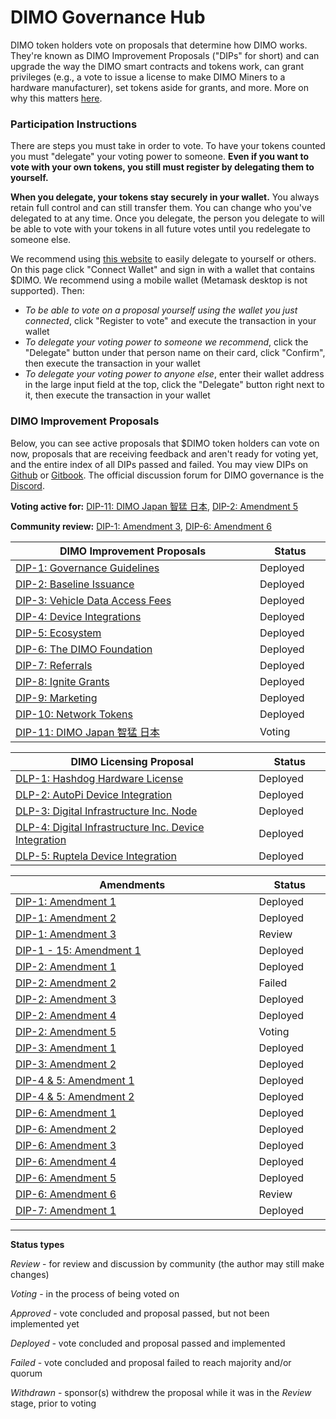 # DIMO Governance Hub

DIMO token holders vote on proposals that determine how DIMO works. They're known as DIMO Improvement Proposals ("DIPs" for short) and can upgrade the way the DIMO smart contracts and tokens work, can grant privileges (e.g., a vote to issue a license to make DIMO Miners to a hardware manufacturer), set tokens aside for grants, and more. More on why this matters [here](https://docs.dimo.zone/overview/dimotoken/user-ownership).

### **Participation Instructions**

There are steps you must take in order to vote. To have your tokens counted you must "delegate" your voting power to someone. **Even if you want to vote with your own tokens, you still must register by delegating them to yourself.**

**When you delegate, your tokens stay securely in your wallet.** You always retain full control and can still transfer them. You can change who you've delegated to at any time. Once you delegate, the person you delegate to will be able to vote with your tokens in all future votes until you redelegate to someone else.

We recommend using [this website](https://delegate.dimo.zone/) to easily delegate to yourself or others. On this page click "Connect Wallet" and sign in with a wallet that contains $DIMO. We recommend using a mobile wallet (Metamask desktop is not supported). Then:

* _To be able to vote on a proposal yourself using the wallet you just connected_, click "Register to vote" and execute the transaction in your wallet
* _To delegate your voting power to someone we recommend_, click the "Delegate" button under that person name on their card, click "Confirm", then execute the transaction in your wallet
* _To delegate your voting power to anyone else_, enter their wallet address in the large input field at the top, click the "Delegate" button right next to it, then execute the transaction in your wallet

### DIMO Improvement Proposals

Below, you can see active proposals that $DIMO token holders can vote on now, proposals that are receiving feedback and aren't ready for voting yet, and the entire index of all DIPs passed and failed. You may view DIPs on [Github](https://github.com/DIMO-Network/DIP) or [Gitbook](https://docs.dimo.zone/dips). The official discussion forum for DIMO governance is the [Discord](https://chat.dimo.zone).

**Voting active for:** [DIP-11: DIMO Japan 智猛 日本](improvement-proposals/dip11.md), [DIP-2: Amendment 5](amendments/dip2a5.md)

**Community review:** [DIP-1: Amendment 3](amendments/dip1a3.md), [DIP-6: Amendment 6](amendments/dip6a6.md)

<table><thead><tr><th width="543">DIMO Improvement Proposals</th><th width="112.66666666666674">Status</th></tr></thead><tbody><tr><td><a href="improvement-proposals/dip1.md">DIP-1: Governance Guidelines</a></td><td>Deployed</td></tr><tr><td><a href="improvement-proposals/dip2.md">DIP-2: Baseline Issuance</a></td><td>Deployed</td></tr><tr><td><a href="improvement-proposals/dip3.md">DIP-3: Vehicle Data Access Fees</a></td><td>Deployed</td></tr><tr><td><a href="improvement-proposals/dip4.md">DIP-4: Device Integrations</a></td><td>Deployed</td></tr><tr><td><a href="improvement-proposals/dip5.md">DIP-5: Ecosystem</a></td><td>Deployed</td></tr><tr><td><a href="amendments/dip6a1.md">DIP-6: The DIMO Foundation</a></td><td>Deployed</td></tr><tr><td><a href="improvement-proposals/dip7.md">DIP-7: Referrals</a></td><td>Deployed</td></tr><tr><td><a href="improvement-proposals/dip8.md">DIP-8: Ignite Grants</a></td><td>Deployed</td></tr><tr><td><a href="improvement-proposals/dip9.md">DIP-9: Marketing</a></td><td>Deployed</td></tr><tr><td><a href="improvement-proposals/dip10.md">DIP-10: Network Tokens</a></td><td>Deployed</td></tr><tr><td><a href="improvement-proposals/dip11.md">DIP-11: DIMO Japan 智猛 日本</a></td><td>Voting</td></tr></tbody></table>



<table><thead><tr><th width="543">DIMO Licensing Proposal</th><th width="115.66666666666674">Status</th></tr></thead><tbody><tr><td><a href="license-proposals/dip10.md">DLP-1: Hashdog Hardware License</a></td><td>Deployed</td></tr><tr><td><a href="license-proposals/dip11.md">DLP-2: AutoPi Device Integration</a></td><td>Deployed</td></tr><tr><td><a href="license-proposals/dip12.md">DLP-3: Digital Infrastructure Inc. Node</a></td><td>Deployed</td></tr><tr><td><a href="license-proposals/dip13.md">DLP-4: Digital Infrastructure Inc. Device Integration</a></td><td>Deployed</td></tr><tr><td><a href="license-proposals/dlp5.md">DLP-5: Ruptela Device Integration</a></td><td>Deployed</td></tr></tbody></table>



<table><thead><tr><th width="543">Amendments</th><th width="115.66666666666674">Status</th></tr></thead><tbody><tr><td><a href="amendments/dip1a1.md">DIP-1: Amendment 1</a></td><td>Deployed</td></tr><tr><td><a href="amendments/dip1a2.md">DIP-1: Amendment 2</a></td><td>Deployed</td></tr><tr><td><a href="amendments/dip1a3.md">DIP-1: Amendment 3</a></td><td>Review</td></tr><tr><td><a href="amendments/dip1-15a1.md">DIP-1 - 15: Amendment 1</a></td><td>Deployed</td></tr><tr><td><a href="amendments/dip6a1.md">DIP-2: Amendment 1</a></td><td>Deployed</td></tr><tr><td><a href="amendments/dip2a2.md">DIP-2: Amendment 2</a></td><td>Failed</td></tr><tr><td><a href="amendments/dip2a3.md">DIP-2: Amendment 3</a></td><td>Deployed</td></tr><tr><td><a href="amendments/dip2a4.md">DIP-2: Amendment 4</a></td><td>Deployed</td></tr><tr><td><a href="amendments/dip2a5.md">DIP-2: Amendment 5</a></td><td>Voting</td></tr><tr><td><a href="amendments/dip3a1.md">DIP-3: Amendment 1</a></td><td>Deployed</td></tr><tr><td><a href="amendments/dip3-and-10a1.md">DIP-3: Amendment 2</a></td><td>Deployed</td></tr><tr><td><a href="amendments/dip4-and-5a1.md">DIP-4 &#x26; 5: Amendment 1</a></td><td>Deployed</td></tr><tr><td><a href="amendments/dip4-5a2.md">DIP-4 &#x26; 5: Amendment 2</a></td><td>Deployed</td></tr><tr><td><a href="amendments/dip6a1.md">DIP-6: Amendment 1</a></td><td>Deployed</td></tr><tr><td><a href="https://app.gitbook.com/o/IDM0isB8NflgM8HmoQc9/s/jZmczULaqjLgitDK3L30/~/changes/209/amendments/dip6a1-1">DIP-6: Amendment 2</a></td><td>Deployed</td></tr><tr><td><a href="https://app.gitbook.com/o/IDM0isB8NflgM8HmoQc9/s/jZmczULaqjLgitDK3L30/~/changes/209/amendments/dip6a1-2">DIP-6: Amendment 3</a></td><td>Deployed</td></tr><tr><td><a href="amendments/dip6a4.md">DIP-6: Amendment 4</a></td><td>Deployed</td></tr><tr><td><a href="amendments/dip6a5.md">DIP-6: Amendment 5</a></td><td>Deployed</td></tr><tr><td><a href="amendments/dip6a6.md">DIP-6: Amendment 6</a></td><td>Review</td></tr><tr><td><a href="amendments/dip7a1.md">DIP-7: Amendment 1</a></td><td>Deployed</td></tr></tbody></table>



***

**Status types**

_Review_ - for review and discussion by community (the author may still make changes)

_Voting_ - in the process of being voted on

_Approved_ - vote concluded and proposal passed, but not been implemented yet

_Deployed -_ vote concluded and proposal passed and implemented

_Failed_ - vote concluded and proposal failed to reach majority and/or quorum

_Withdrawn_ - sponsor(s) withdrew the proposal while it was in the _Review_ stage, prior to voting
